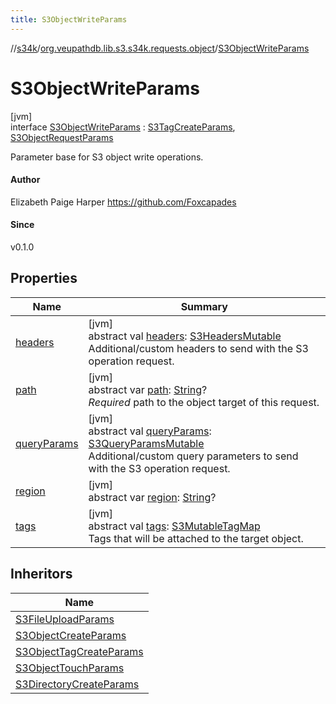 ```yaml
---
title: S3ObjectWriteParams
---
```

//[s34k](../../../index.html)/[org.veupathdb.lib.s3.s34k.requests.object](../index.html)/[S3ObjectWriteParams](index.html)



# S3ObjectWriteParams



[jvm]\
interface [S3ObjectWriteParams](index.html) : [S3TagCreateParams](../../org.veupathdb.lib.s3.s34k.requests/-s3-tag-create-params/index.html), [S3ObjectRequestParams](../-s3-object-request-params/index.html)

Parameter base for S3 object write operations.



#### Author



Elizabeth Paige Harper https://github.com/Foxcapades



#### Since



v0.1.0



## Properties


| Name | Summary |
|---|---|
| [headers](../../org.veupathdb.lib.s3.s34k.requests/-s3-request-params/headers.html) | [jvm]<br>abstract val [headers](../../org.veupathdb.lib.s3.s34k.requests/-s3-request-params/headers.html): [S3HeadersMutable](../../org.veupathdb.lib.s3.s34k.fields.headers/-s3-headers-mutable/index.html)<br>Additional/custom headers to send with the S3 operation request. |
| [path](../-s3-object-request-params/path.html) | [jvm]<br>abstract var [path](../-s3-object-request-params/path.html): [String](https://kotlinlang.org/api/latest/jvm/stdlib/kotlin/-string/index.html)?<br>*Required* path to the object target of this request. |
| [queryParams](../../org.veupathdb.lib.s3.s34k.requests/-s3-request-params/query-params.html) | [jvm]<br>abstract val [queryParams](../../org.veupathdb.lib.s3.s34k.requests/-s3-request-params/query-params.html): [S3QueryParamsMutable](../../org.veupathdb.lib.s3.s34k.fields.query_params/-s3-query-params-mutable/index.html)<br>Additional/custom query parameters to send with the S3 operation request. |
| [region](../../org.veupathdb.lib.s3.s34k.requests/-s3-region-request-params/region.html) | [jvm]<br>abstract var [region](../../org.veupathdb.lib.s3.s34k.requests/-s3-region-request-params/region.html): [String](https://kotlinlang.org/api/latest/jvm/stdlib/kotlin/-string/index.html)? |
| [tags](../../org.veupathdb.lib.s3.s34k.requests/-s3-tag-create-params/tags.html) | [jvm]<br>abstract val [tags](../../org.veupathdb.lib.s3.s34k.requests/-s3-tag-create-params/tags.html): [S3MutableTagMap](../../org.veupathdb.lib.s3.s34k.fields.tags/-s3-mutable-tag-map/index.html)<br>Tags that will be attached to the target object. |


## Inheritors


| Name |
|---|
| [S3FileUploadParams](../-s3-file-upload-params/index.html) |
| [S3ObjectCreateParams](../-s3-object-create-params/index.html) |
| [S3ObjectTagCreateParams](../-s3-object-tag-create-params/index.html) |
| [S3ObjectTouchParams](../-s3-object-touch-params/index.html) |
| [S3DirectoryCreateParams](../../org.veupathdb.lib.s3.s34k.requests.object.directory/-s3-directory-create-params/index.html) |

